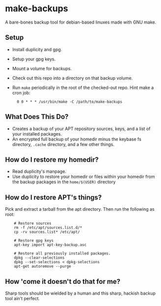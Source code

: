 # make-backups
A bare-bones backup tool for debian-based linuxes made with GNU make.

## Setup
- Install duplicity and gpg.
- Setup your gpg keys.
- Mount a volume for backups.
- Check out this repo into a directory on that backup volume.
- Run `make` periodically in the root of the checked-out repo. Hint make
	a cron job:
	
		0 0 * * * /usr/bin/make -C /path/to/make-backups

## What Does This Do?
- Creates a backup of your APT repository sources, keys, and a list of
	your installed packages.
- An encrypted full backup of your homedir minus the keybase fs
	directory, `.cache` directory, and a few other things.
	
## How do I restore my homedir?
- Read duplicity's manpage.
- Use duplicity to restore your homedir or files within your homedir
	from the backup packages in the `home/$(USER)` directory

## How do I restore APT's things?
Pick and extract a tarball from the apt directory. Then run the
following as root:

		# Restore sources
		rm -f /etc/apt/sources.list.d/*
		cp -rv sources.list* /etc/apt/
		
		# Restore gpg keys
		apt-key import apt-key-backup.asc
	
		# Restore all previously installed packages.
		dpkg --clear-selections
		dpkg --set-selections < dpkg-selections
		apt-get autoremove --purge

## How 'come it doesn't do that for me?
Sharp tools should be wielded by a human and this sharp, hackish backup tool ain't perfect.

